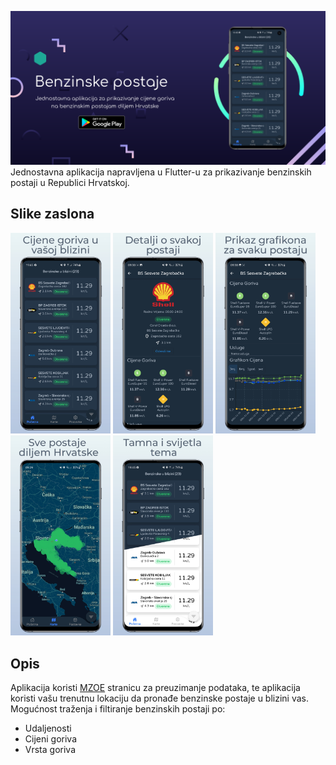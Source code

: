

[<img src="assets/screenshots/banner.png" style="max-width: 100%;">](assets/screenshots/banner.png)
Jednostavna aplikacija napravljena u Flutter-u za prikazivanje benzinskih postaji u Republici Hrvatskoj.

## Slike zaslona

[<img src="assets/screenshots/image1.jpeg" width="160" style="max-width: 100%;">](assets/screenshots/image1.jpeg)
[<img src="assets/screenshots/image2.jpeg" width="160" style="max-width: 100%;">](assets/screenshots/image2.jpeg)
[<img src="assets/screenshots/image3.jpeg" width="160" style="max-width: 100%;">](assets/screenshots/image3.jpeg)
[<img src="assets/screenshots/image4.jpeg" width="160" style="max-width: 100%;">](assets/screenshots/image4.jpeg)
[<img src="assets/screenshots/image5.jpeg" width="160" style="max-width: 100%;">](assets/screenshots/image5.jpeg)

## Opis
Aplikacija koristi [MZOE](https://mzoe-gor.hr/) stranicu za preuzimanje podataka, te aplikacija koristi vašu trenutnu lokaciju da pronađe benzinske postaje u blizini vas. Mogućnost traženja i filtiranje benzinskih postaji po:
* Udaljenosti
* Cijeni goriva
* Vrsta goriva